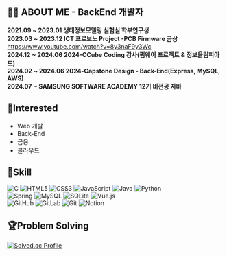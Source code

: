 ## 👩‍💻 ABOUT ME - BackEnd 개발자
**2021.09 ~ 2023.01 생태정보모델링 실험실 학부연구생**<br> 
**2023.03 ~ 2023.12 ICT 프로보노 Project -PCB Firmware 금상**<br> https://www.youtube.com/watch?v=8y3naF9y3Wc<br>
**2024.12 ~ 2024.06 2024-CCube Coding 강사(펌웨어 프로젝트 & 정보올림피아드)**<br>
**2024.02 ~ 2024.06 2024-Capstone Design - Back-End(Express, MySQL, AWS)**<br>
**2024.07 ~ SAMSUNG SOFTWARE ACADEMY 12기 비전공 자바**

## 🏁Interested
- Web 개발
- Back-End
- 금융
- 클라우드

## 💪Skill
![C](https://img.shields.io/badge/c-%2300599C.svg?style=for-the-badge&logo=c&logoColor=white)
![HTML5](https://img.shields.io/badge/html5-%23E34F26.svg?style=for-the-badge&logo=html5&logoColor=white)
![CSS3](https://img.shields.io/badge/css3-%231572B6.svg?style=for-the-badge&logo=css3&logoColor=white)
![JavaScript](https://img.shields.io/badge/javascript-%23323330.svg?style=for-the-badge&logo=javascript&logoColor=%23F7DF1E)
![Java](https://img.shields.io/badge/java-%23ED8B00.svg?style=for-the-badge&logo=openjdk&logoColor=white)
![Python](https://img.shields.io/badge/python-3670A0?style=for-the-badge&logo=python&logoColor=ffdd54)<br>
![Spring](https://img.shields.io/badge/spring-%236DB33F.svg?style=for-the-badge&logo=spring&logoColor=white)
![MySQL](https://img.shields.io/badge/mysql-4479A1.svg?style=for-the-badge&logo=mysql&logoColor=white)
![SQLite](https://img.shields.io/badge/sqlite-%2307405e.svg?style=for-the-badge&logo=sqlite&logoColor=white)
![Vue.js](https://img.shields.io/badge/vuejs-%2335495e.svg?style=for-the-badge&logo=vuedotjs&logoColor=%234FC08D)<br>
![GitHub](https://img.shields.io/badge/github-%23121011.svg?style=for-the-badge&logo=github&logoColor=white)
![GitLab](https://img.shields.io/badge/gitlab-%23181717.svg?style=for-the-badge&logo=gitlab&logoColor=white)
![Git](https://img.shields.io/badge/git-%23F05033.svg?style=for-the-badge&logo=git&logoColor=white)
![Notion](https://img.shields.io/badge/Notion-%23000000.svg?style=for-the-badge&logo=notion&logoColor=white)

## 🏆Problem Solving

[![Solved.ac Profile](http://mazassumnida.wtf/api/v2/generate_badge?boj=tlgmdtl1118)](https://solved.ac/tlgmdtl1118/)
